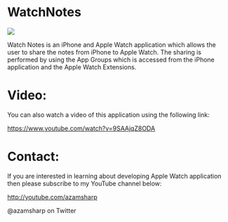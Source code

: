 WatchNotes
==========

<img src="https://dl.dropboxusercontent.com/u/20116434/WatchNotesBanner.png">

Watch Notes is an iPhone and Apple Watch application which allows the user to share the notes from iPhone to Apple Watch. The sharing is performed by using the App Groups which is accessed from the iPhone application and the Apple Watch Extensions. 

<h1>Video: </h1>

You can also watch a video of this application using the following link: 

https://www.youtube.com/watch?v=9SAAjqZ8ODA

<h1>Contact: </h1>

If you are interested in learning about developing Apple Watch application then please subscribe to my YouTube channel below: 

http://youtube.com/azamsharp

@azamsharp on Twitter






